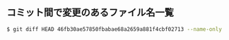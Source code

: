 ## コミット間で変更のあるファイル名一覧


~~~bash
$ git diff HEAD 46fb30ae57850fbabae68a2659a881f4cbf02713 --name-only
~~~
